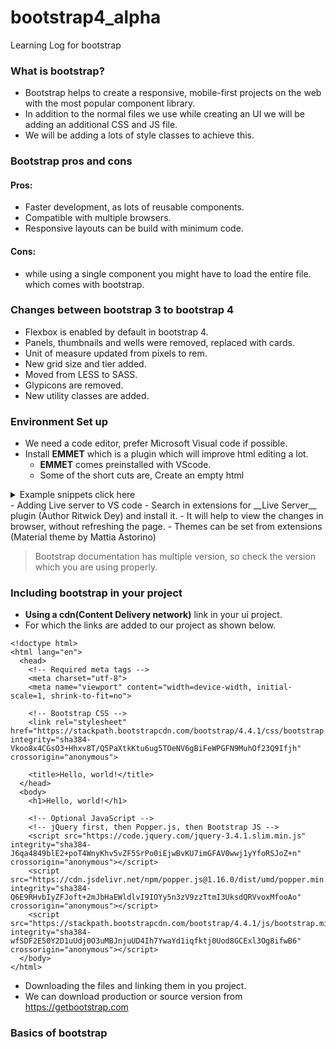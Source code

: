 # bootstrap4_alpha
Learning Log for bootstrap

### What is bootstrap? 
- Bootstrap helps to create a responsive, mobile-first projects on the web with the most popular component library.
- In addition to the normal files we use while creating an UI we will be adding an additional CSS and JS file.
- We will be adding a lots of style classes to achieve this.

### Bootstrap pros and cons
#### Pros:
- Faster development, as lots of reusable components.
- Compatible with multiple browsers.
- Responsive layouts can be build with minimum code.
#### Cons:
- while using a single component you might have to load the entire file. which comes with bootstrap.

### Changes between bootstrap 3 to bootstrap 4
- Flexbox is enabled by default in bootstrap 4.
- Panels, thumbnails and wells were removed, replaced with cards.
- Unit of measure updated from pixels to rem.
- New grid size and tier added.
- Moved from LESS to SASS.
- Glypicons are removed.
- New utility classes are added.

### Environment Set up
- We need a code editor, prefer Microsoft Visual code if possible.
- Install __EMMET__ which is a plugin which will improve html editing a lot.
    - __EMMET__ comes preinstalled with VScode.
    - Some of the short cuts are, Create an empty html
<details><summary>Example snippets click here</summary>
```
// ! and tab with out space will provide the basic html 5 structure.
<!DOCTYPE html>
<html lang="en">
<head>
    <meta charset="UTF-8">
    <meta name="viewport" content="width=device-width, initial-scale=1.0">
    <meta http-equiv="X-UA-Compatible" content="ie=edge">
    <title>Document</title>
</head>
<body>
    
</body>
</html>
// if an element and tag is mentioned it will create a syntax for it example p.block
 <p class="block"></p>
// enter a tag name and name its class after '.' or its id after '#' use '*' for repeating the same
// div.note$#secops$*5
<div class="note1" id="secops1"></div>
<div class="note2" id="secops2"></div>
<div class="note3" id="secops3"></div>
<div class="note4" id="secops4"></div>
<div class="note5" id="secops5"></div>
// Nesting can also be done div>p>button.autoSize#button1
<p><button class="autoSize" id="button1"></button></p>
 ```
 </details>
- Adding Live server to VS code
    - Search in extensions for __Live Server__ plugin (Author Ritwick Dey) and install it.
    - It will help to view the changes in browser, without refreshing the page.
- Themes can be set from extensions (Material theme by Mattia Astorino)

> Bootstrap documentation has multiple version, so check the version which you are using properly.

### Including bootstrap in your project
- __Using a cdn(Content Delivery network)__ link in your ui project.
- For which the links are added to our project as shown below.
```
<!doctype html>
<html lang="en">
  <head>
    <!-- Required meta tags -->
    <meta charset="utf-8">
    <meta name="viewport" content="width=device-width, initial-scale=1, shrink-to-fit=no">

    <!-- Bootstrap CSS -->
    <link rel="stylesheet" href="https://stackpath.bootstrapcdn.com/bootstrap/4.4.1/css/bootstrap.min.css" integrity="sha384-Vkoo8x4CGsO3+Hhxv8T/Q5PaXtkKtu6ug5TOeNV6gBiFeWPGFN9MuhOf23Q9Ifjh" crossorigin="anonymous">

    <title>Hello, world!</title>
  </head>
  <body>
    <h1>Hello, world!</h1>

    <!-- Optional JavaScript -->
    <!-- jQuery first, then Popper.js, then Bootstrap JS -->
    <script src="https://code.jquery.com/jquery-3.4.1.slim.min.js" integrity="sha384-J6qa4849blE2+poT4WnyKhv5vZF5SrPo0iEjwBvKU7imGFAV0wwj1yYfoRSJoZ+n" crossorigin="anonymous"></script>
    <script src="https://cdn.jsdelivr.net/npm/popper.js@1.16.0/dist/umd/popper.min.js" integrity="sha384-Q6E9RHvbIyZFJoft+2mJbHaEWldlvI9IOYy5n3zV9zzTtmI3UksdQRVvoxMfooAo" crossorigin="anonymous"></script>
    <script src="https://stackpath.bootstrapcdn.com/bootstrap/4.4.1/js/bootstrap.min.js" integrity="sha384-wfSDF2E50Y2D1uUdj0O3uMBJnjuUD4Ih7YwaYd1iqfktj0Uod8GCExl3Og8ifwB6" crossorigin="anonymous"></script>
  </body>
</html>
```
- Downloading the files and linking them in you project.
- We can download production or source version from https://getbootstrap.com

### Basics of bootstrap